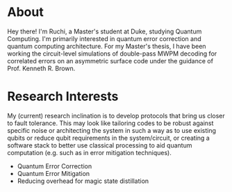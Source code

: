 # About
Hey there! I'm Ruchi, a Master's student at Duke, studying Quantum Computing. I'm primarily interested in quantum error correction and quantum computing architecture.
For my Master's thesis, I have been working the circuit-level simulations of double-pass MWPM decoding for correlated errors on an asymmetric surface code under the guidance of Prof. Kenneth R. Brown.


# Research Interests

My (current) research inclination is to develop protocols that bring us closer to fault tolerance.  This may look like tailoring codes to be robust against specific noise or architecting the system in such a way as to use existing qubits or reduce qubit requirements in the system/circuit, or creating a software stack to better use classical processing to aid quantum computation (e.g. such as in error mitigation techniques).
 
- Quantum Error Correction
- Quantum Error Mitigation
- Reducing overhead for magic state distillation
